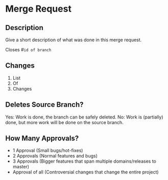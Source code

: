# Merge Request

## Description

Give a short description of what was done in this merge request.

Closes #`id of branch`

## Changes

1. List
2. Of
3. Changes

## Deletes Source Branch?

Yes:    Work is done, the branch can be safely deleted.
No:     Work is (partially) done, but more work will be done on the source branch.

## How Many Approvals?

* 1 Approval (Small bugs/hot-fixes)
* 2 Approvals (Normal features and bugs)
* 3 Approvals (Bigger features that span multiple domains/releases to master)
* Approval of all (Controversial changes that change the entire project)
